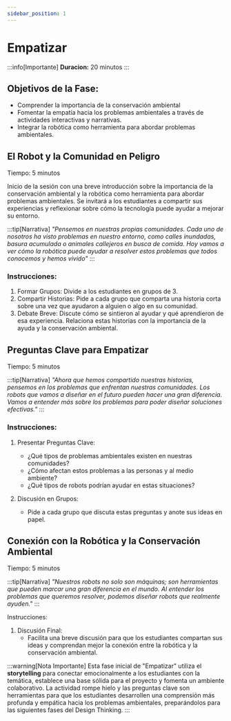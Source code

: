 ```yaml
---
sidebar_position: 1
---
```


# Empatizar 

:::info[Importante]
**Duracion:** 20 minutos
:::

## Objetivos de la Fase:

- Comprender la importancia de la conservación ambiental
- Fomentar la empatía hacia los problemas ambientales a través de actividades interactivas y narrativas.
- Integrar la robótica como herramienta para abordar problemas ambientales.


## El Robot y la Comunidad en Peligro

Tiempo: 5 minutos

Inicio de la sesión con una breve introducción sobre la importancia de la conservación ambiental y la robótica como herramienta para abordar problemas ambientales. Se invitará a los estudiantes a compartir sus experiencias y reflexionar sobre cómo la tecnología puede ayudar a mejorar su entorno.


:::tip[Narrativa]
_"Pensemos en nuestras propias comunidades. Cada uno de nosotros ha visto problemas en nuestro entorno, como calles inundadas, basura acumulada o animales callejeros en busca de comida. Hoy vamos a ver cómo la robótica puede ayudar a resolver estos problemas que todos conocemos y hemos vivido"_
:::


### Instrucciones:
1. Formar Grupos: Divide a los estudiantes en grupos de 3.
2. Compartir Historias: Pide a cada grupo que comparta una historia corta sobre una vez que ayudaron a alguien o algo en su comunidad.
3. Debate Breve: Discute cómo se sintieron al ayudar y qué aprendieron de esa experiencia. Relaciona estas historias con la importancia de la ayuda y la conservación ambiental.


## Preguntas Clave para Empatizar

Tiempo: 5 minutos

:::tip[Narrativa]
_"Ahora que hemos compartido nuestras historias, pensemos en los problemas que enfrentan nuestras comunidades. Los robots que vamos a diseñar en el futuro pueden hacer una gran diferencia. Vamos a entender más sobre los problemas para poder diseñar soluciones efectivas."_
:::



### Instrucciones:
1. Presentar Preguntas Clave:
    * ¿Qué tipos de problemas ambientales existen en nuestras comunidades?
    * ¿Cómo afectan estos problemas a las personas y al medio ambiente?
    * ¿Qué tipos de robots podrían ayudar en estas situaciones?

2. Discusión en Grupos: 
    * Pide a cada grupo que discuta estas preguntas y anote sus ideas en papel.


## Conexión con la Robótica y la Conservación Ambiental

Tiempo: 5 minutos

:::tip[Narrativa]
_"Nuestros robots no solo son máquinas; son herramientas que pueden marcar una gran diferencia en el mundo. Al entender los problemas que queremos resolver, podemos diseñar robots que realmente ayuden."_
:::

Instrucciones:

1. Discusión Final: 
    * Facilita una breve discusión para que los estudiantes compartan sus ideas y comprendan mejor la conexión entre la robótica y la conservación ambiental.


:::warning[Nota Importante]
Esta fase inicial de "Empatizar" utiliza el **storytelling** para conectar emocionalmente a los estudiantes con la temática, establece una base sólida para el proyecto y fomenta un ambiente colaborativo. La actividad rompe hielo y las preguntas clave son herramientas para que los estudiantes desarrollen una comprensión más profunda y empática hacia los problemas ambientales, preparándolos para las siguientes fases del Design Thinking.
:::


